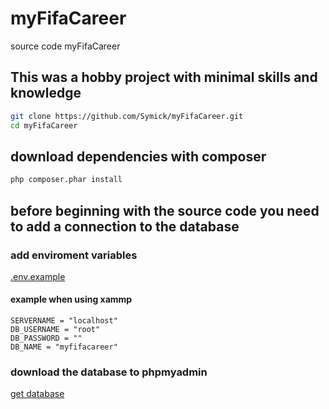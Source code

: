 # myFifaCareer

source code myFifaCareer

## This was a hobby project with minimal skills and knowledge

``` bash
git clone https://github.com/Symick/myFifaCareer.git
cd myFifaCareer
```
## download dependencies with composer
``` bash
php composer.phar install
``` 

## before beginning with the source code you need to add a connection to the database

### add enviroment variables

[.env.example](.env.example)

#### example when using xammp
```
SERVERNAME = "localhost"
DB_USERNAME = "root"
DB_PASSWORD = ""
DB_NAME = "myfifacareer"
```
### download the database to phpmyadmin

[get database](sql/myfifacareer.sql)

